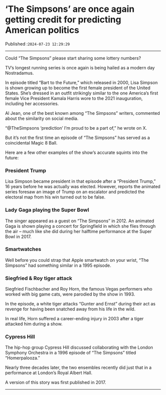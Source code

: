 # ‘The Simpsons’ are once again getting credit for predicting American politics

Published :`2024-07-23 12:29:29`

---

Could “The Simpsons” please start sharing some lottery numbers?

TV’s longest running series is once again is being hailed as a modern day Nostradamus.

In episode titled “Bart to the Future,” which released in 2000, Lisa Simpson is shown growing up to become the first female president of the United States. She’s dressed in an outfit strikingly similar to the one America’s first female Vice President Kamala Harris wore to the 2021 inauguration, including her accessories.

Al Jean, one of the best known among “The Simpsons” writers, commented about the similarity on social media.

“@TheSimpsons ‘prediction’ I’m proud to be a part of,” he wrote on X.

But it’s not the first time an episode of “The Simpsons” has served as a coincidental Magic 8 Ball.

Here are a few other examples of the show’s accurate squints into the future:

### President Trump

Lisa Simpson became president in that episode after a “President Trump,” 16 years before he was actually was elected. However, reports the animated series foresaw an image of Trump on an escalator and predicted the electoral map from his win turned out to be false.

### Lady Gaga playing the Super Bowl

The singer appeared as a guest on “The Simpsons” in 2012. An animated Gaga is shown playing a concert for Springfield in which she flies through the air – much like she did during her halftime performance at the Super Bowl in 2017.

### Smartwatches

Well before you could strap that Apple smartwatch on your wrist, “The Simpsons” had something similar in a 1995 episode.

### Siegfried & Roy tiger attack

Siegfried Fischbacher and Roy Horn, the famous Vegas performers who worked with big game cats, were parodied by the show in 1993.

In the episode, a white tiger attacks “Gunter and Ernst” during their act as revenge for having been snatched away from his life in the wild.

In real life, Horn suffered a career-ending injury in 2003 after a tiger attacked him during a show.

### Cypress Hill

The hip-hop group Cypress Hill discussed collaborating with the London Symphony Orchestra in a 1996 episode of “The Simpsons” titled “Homerpalooza.”

Nearly three decades later, the two ensembles recently did just that in a performance at London’s Royal Albert Hall.

A version of this story was first published in 2017.

---

